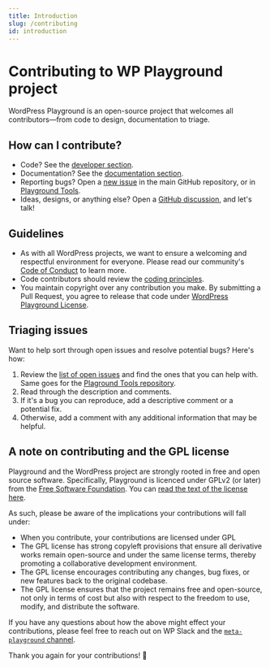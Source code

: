 ```yaml
---
title: Introduction
slug: /contributing
id: introduction
---
```


# Contributing to WP Playground project

WordPress Playground is an open-source project that welcomes all contributors—from code to design, documentation to triage.

## How can I contribute?

-   Code? See the [developer section](/contributing/code).
-   Documentation? See the [documentation section](/contributing/documentation).
-   Reporting bugs? Open a [new issue](https://github.com/WordPress/wordpress-playground/issues/new) in the main GitHub repository, or in [Playground Tools](https://github.com/WordPress/playground-tools/issues/new).
-   Ideas, designs, or anything else? Open a [GitHub discussion](https://github.com/WordPress/wordpress-playground/discussions), and let's talk!

## Guidelines

-   As with all WordPress projects, we want to ensure a welcoming and respectful environment for everyone. Please read our community's [Code of Conduct](https://make.wordpress.org/handbook/community-code-of-conduct/) to learn more.
-   Code contributors should review the [coding principles](/contributing/coding-standards).
-   You maintain copyright over any contribution you make. By submitting a Pull Request, you agree to release that code under [WordPress Playground License](https://github.com/WordPress/wordpress-playground?tab=GPL-2.0-1-ov-file#readme).

## Triaging issues

Want to help sort through open issues and resolve potential bugs? Here's how:

1. Review the [list of open issues](https://github.com/WordPress/wordpress-playground/issues?q=is%3Aopen+is%3Aissue) and find the ones that you can help with. Same goes for the [Plaground Tools repository](https://github.com/WordPress/playground-tools/issues?q=is%3Aopen+is%3Aissue).
2. Read through the description and comments.
3. If it's a bug you can reproduce, add a descriptive comment or a potential fix.
4. Otherwise, add a comment with any additional information that may be helpful.

## A note on contributing and the GPL license

Playground and the WordPress project are strongly rooted in free and open source software. Specifically, Playground is licenced under GPLv2 (or later) from the [Free Software Foundation](https://www.fsf.org/). You can [read the text of the license here](https://github.com/WordPress/wordpress-playground/blob/trunk/LICENSE).

As such, please be aware of the implications your contributions will fall under:

-   When you contribute, your contributions are licensed under GPL
-   The GPL license has strong copyleft provisions that ensure all derivative works remain open-source and under the same license terms, thereby promoting a collaborative development environment.
-   The GPL license encourages contributing any changes, bug fixes, or new features back to the original codebase.
-   The GPL license ensures that the project remains free and open-source, not only in terms of cost but also with respect to the freedom to use, modify, and distribute the software.

If you have any questions about how the above might effect your contributions, please feel free to reach out on WP Slack and the [`meta-playground` channel](https://wordpress.slack.com/archives/C04EWKGDJ0K).

Thank you again for your contributions! 🎉
